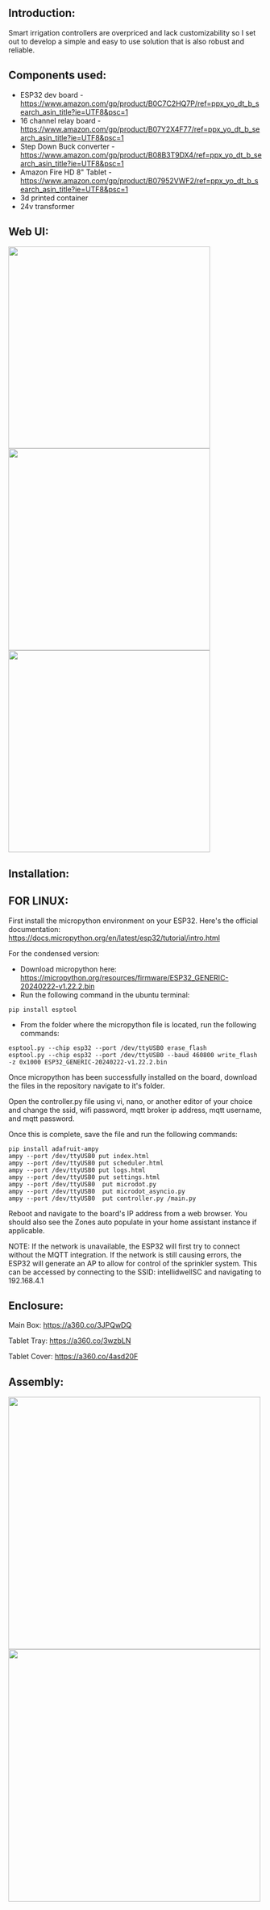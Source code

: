 Introduction:
-
Smart irrigation controllers are overpriced and lack customizability so I set out to develop a simple and easy to use solution that is also robust and reliable.

Components used:
-
- ESP32 dev board - https://www.amazon.com/gp/product/B0C7C2HQ7P/ref=ppx_yo_dt_b_search_asin_title?ie=UTF8&psc=1
- 16 channel relay board - https://www.amazon.com/gp/product/B07Y2X4F77/ref=ppx_yo_dt_b_search_asin_title?ie=UTF8&psc=1
- Step Down Buck converter - https://www.amazon.com/gp/product/B08B3T9DX4/ref=ppx_yo_dt_b_search_asin_title?ie=UTF8&psc=1
- Amazon Fire HD 8" Tablet - https://www.amazon.com/gp/product/B07952VWF2/ref=ppx_yo_dt_b_search_asin_title?ie=UTF8&psc=1 
- 3d printed container
- 24v transformer

Web UI:
-
<p float="left">
 
  <img src="attachments/sprinkler_controller_scheduler.png" width="400">
  <img src="attachments/sprinkler_controller_logs.png" width="400"> 
  <img src="attachments/sprinkler_controller_settings.png" width="400"> 

</p>



Installation:
-
FOR LINUX:
--
First install the micropython environment on your ESP32. Here's the official documentation: https://docs.micropython.org/en/latest/esp32/tutorial/intro.html 

For the condensed version:
- Download micropython here: https://micropython.org/resources/firmware/ESP32_GENERIC-20240222-v1.22.2.bin
- Run the following command in the ubuntu terminal:
```
pip install esptool
```
- From the folder where the micropython file is located, run the following commands:
```
esptool.py --chip esp32 --port /dev/ttyUSB0 erase_flash
esptool.py --chip esp32 --port /dev/ttyUSB0 --baud 460800 write_flash -z 0x1000 ESP32_GENERIC-20240222-v1.22.2.bin
```
Once micropython has been successfully installed on the board, download the files in the repository navigate to it's folder.

Open the controller.py file using vi, nano, or another editor of your choice and change the ssid, wifi password, mqtt broker ip address, mqtt username, and mqtt password. 

Once this is complete, save the file and run the following commands:
```
pip install adafruit-ampy
ampy --port /dev/ttyUSB0 put index.html
ampy --port /dev/ttyUSB0 put scheduler.html
ampy --port /dev/ttyUSB0 put logs.html
ampy --port /dev/ttyUSB0 put settings.html
ampy --port /dev/ttyUSB0  put microdot.py
ampy --port /dev/ttyUSB0  put microdot_asyncio.py
ampy --port /dev/ttyUSB0  put controller.py /main.py
```
Reboot and navigate to the board's IP address from a web browser. You should also see the Zones auto populate in your home assistant instance if applicable.

NOTE: If the network is unavailable, the ESP32 will first try to connect without the MQTT integration. If the network is still causing errors, the ESP32 will generate an AP to allow for control of the sprinkler system. This can be accessed by connecting to the SSID: intellidwellSC and navigating to 192.168.4.1

Enclosure:
-
Main Box: https://a360.co/3JPQwDQ

Tablet Tray: https://a360.co/3wzbLN

Tablet Cover: https://a360.co/4asd20F

Assembly:
-
<p float="left">
  <img src="attachments/assembly_1.jpg" width="500"> 
  <img src="attachments/assembly_2.jpg" width="500">

</p>
